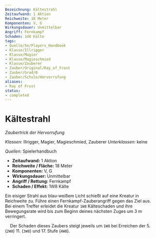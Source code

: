 ```yaml
---
Bezeichnung: Kältestrahl
Zeitaufwand: 1 Aktion
Reichweite: 18 Meter
Komponenten: V, G
Wirkungsdauer: Unmittelbar
Angriff: Fernkampf
Schaden: 1d8 Kälte
tags:
- Quelle/5e/Players_Handbook
- Klasse/Illrigger
- Klasse/Magier
- Klasse/Magieschmied
- Klasse/Zauberer
- Zauber/Original/Ray_of_Frost
- Zauber/Grad/0
- Zauber/Schule/Hervorrufung
aliases: 
- Ray of Frost
status:
- completed
---
```

# Kältestrahl
_Zaubertrick der Hervorrufung_

_Klassen:_ Illrigger, Magier, Magieschmied, Zauberer
_Unterklassen:_ keine

_Quellen:_ Spielerhandbuch
 
- **Zeitaufwand:** 1 Aktion
- **Reichweite / Fläche:** 18 Meter
- **Komponenten:** V, G
- **Wirkungsdauer:** Unmittelbar
- **Angriff / Rettung:** Fernkampf
- **Schaden / Effekt:**  1W8 Kälte

Ein eisiger Strahl aus blau-weißem Licht schießt auf eine Kreatur in Reichweite zu. Führe einen Fernkampf-Zauberangriff gegen das Ziel aus. Bei einem Treffer erleidet die Kreatur `1W8` Kälteschaden und ihre Bewegungsrate wird bis zum Beginn deines nächsten Zuges um 3 m verringert.

$\quad$Der Schaden dieses Zaubers steigt jeweils um `1W8` bei Erreichen der 5. (`2W8`) 11. (`3W8`) und 17. Stufe (`4W8`).